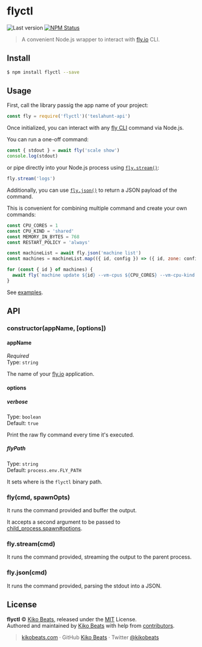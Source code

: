 # flyctl

![Last version](https://img.shields.io/github/tag/kikobeats/flyctl.svg?style=flat-square)
[![NPM Status](https://img.shields.io/npm/dm/flyctl.svg?style=flat-square)](https://www.npmjs.org/package/fly)

> A convenient Node.js wrapper to interact with [fly.io](https://fly.io/) CLI.

## Install

```bash
$ npm install flyctl --save
```

## Usage

First, call the library passig the app name of your project:

```js
const fly = require('flyctl')('teslahunt-api')
```

Once initialized, you can interact with any [fly CLI](https://github.com/superfly/flyctl) command via Node.js.

You can run a one-off command:

```js
const { stdout } = await fly('scale show')
console.log(stdout)
```

or pipe directly into your Node.js process using [`fly.stream()`](https://github.com/Kikobeats/flyctl#flystreamcmd):

```js
fly.stream('logs')
```

Additionally, you can use [`fly.json()`](https://github.com/Kikobeats/flyctl#flyjsoncmd) to return a JSON payload of the command.

This is convenient for combining multiple command and create your own commands:

```js
const CPU_CORES = 1
const CPU_KIND = 'shared'
const MEMORY_IN_BYTES = 768
const RESTART_POLICY = 'always'

const machineList = await fly.json('machine list')
const machines = machineList.map(({ id, config }) => ({ id, zone: config.env.FLY_PROCESS_GROUP }))

for (const { id } of machines) {
  await fly(`machine update ${id} --vm-cpus ${CPU_CORES} --vm-cpu-kind ${CPU_KIND} --vm-memory=${MEMORY_IN_BYTES} --restart ${RESTART_POLICY} --yes`)
}
```

See [examples](https://github.com/Kikobeats/flyctl/tree/master/examples).

## API

### constructor(appName, [options])

#### appName

*Required*<br>
Type: `string`

The name of your [fly.io](https://fly.io/) application.

#### options

##### verbose

Type: `boolean`<br>
Default: `true`

Print the raw fly command every time it's executed.

##### flyPath

Type: `string`<br>
Default: `process.env.FLY_PATH`

It sets where is the `flyctl` binary path.

### fly(cmd, spawnOpts)

It runs the command provided and buffer the output.

It accepts a second argument to be passed to [child_process.spawn#options](https://nodejs.org/api/child_process.html#child_processspawncommand-args-options).

### fly.stream(cmd)

It runs the command provided, streaming the output to the parent process.

### fly.json(cmd)

It runs the command provided, parsing the stdout into a JSON.

## License

**flyctl** © [Kiko Beats](https://kikobeats.com), released under the [MIT](https://github.com/kikobeats/fly/blob/master/LICENSE.md) License.<br>
Authored and maintained by [Kiko Beats](https://kikobeats.com) with help from [contributors](https://github.com/kikobeats/fly/contributors).

> [kikobeats.com](https://kikobeats.com) · GitHub [Kiko Beats](https://github.com/kikobeats) · Twitter [@kikobeats](https://twitter.com/kikobeats)
